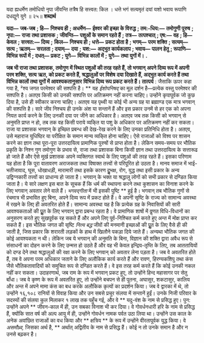  

यदा ह्यधर्मेण तमोधियो नृपा जीवन्ति तत्रैष हि सत्त्वत: किल । धत्ते भगं सत्यमृतं दयां यशो भवाय रूपाणि दधद्युगे युगे ॥ २५॥ **शब्दार्थ** 

**यदा—** **जब-जब** **; हि—** **निश्चय ही** **; अधर्मेण—** **ईश्वर की इच्छा के विरुद्ध** **; तम:-धिय:—** **तमोगुणी पुरुष** **; नृपा:—** **राजा** **तथा प्रशासक** **; जीवन्ति—** **पशुओं के समान रहते हैं** **; तत्र—** **तत्पश्चात्** **; एष:—** **वह** **; हि—** **केवल** **; सत्त्वत:—** **दिव्य** **;** **किल—** **निश्चय ही** **; धत्ते—** **प्रकट होता है** **; भगम्—** **परम शक्ति** **; सत्यम्—** **सत्य** **; ऋतम्—** **सरलता** **; दयाम्—** **दया** **; यश:—** **अद्भुत कार्यकलाप** **; भवाय—** **पालन हेतु** **; रूपाणि—** **विभिन्न रूपों में** **; दधत्—** **प्रकट** **; युगे—** **विभिन्न कालों में** **; युगे—** **तथा युगों में।** **.** 

**जब भी राजा तथा प्रशासक, तमोगुण में स्थित पशुओं की तरह रहते हैं, तो भगवान्** **अपने दिव्य रूप में अपनी परम शक्ति, सत्य ऋत, को प्रकट करते हैं, श्रद्धालुओं पर विशेष** **दया दिखाते हैं, अद्भुत कार्य करते हैं तथा विभिन्न कालों तथा युगों में आवश्यकतानुसार** **विभिन्न दिव्य रूप प्रकट करते हैं।** **तात्पर्य** : जैसाकि ऊपर कहा गया है, ²श्य जगत परमेश्वर की सश्पत्ति है। ** यह *ईशोपनिषद्* का मूल दर्शन है—प्रत्येक वस्तु परमेश्वर की सश्पत्ति है। अतएव किसी को उनकी सश्पत्ति पर अतिक्रमण नहीं करना चाहिए। उन्होंने कृपापूर्वक जो कुछ दिया है, उसे ही स्वीकार करना चाहिए। अतएव यह पृथ्वी या कोई भी अन्य ग्रह या ब्रह्माण्ड एक मात्र भगवान् की सश्पत्ति है। सारे जीव निश्चय ही उनके अंश या सन्तानें हैं और इस प्रकार उनमें से हर एक को अपना नियत कार्य करने के लिए उनकी दया पर जीने का अधिकार है। अतएव जब तक किसी को भगवान् से अनुमति प्राप्त न हो, तब तक वह किसी पराये व्यकि्त या पशु के अधिकार पर अतिक्रमण नहीं कर सकता। राजा या प्रशासक भगवान् के इच्छित प्रबन्ध की देख-रेख करने के लिए उनका प्रतिनिधि होता है। अतएव, उसे महाराज युधिष्ठिर या परीक्षित के समान मान्य व्यकि्त होना चाहिए। ऐसे राजाओं को विश्व पर शासन करने का ज्ञान तथा पूरा-पूरा उत्तरदायित्व प्रामाणिक पुरुषों से प्राप्त होता है। लेकिन समय-समय पर भौतिक प्रकृति के निश्न गुण तमोगुण के प्रभाव से, राजा तथा प्रशासक बिना किसी ज्ञान तथा उत्तरदायित्व के सत्तारूढ हो जाते हैं और ऐसे मूर्ख प्रशासक अपने व्यक्तिगत स्वार्थ के लिए पशुओं की तरह रहते हैं। इसका परिणाम यह होता है कि पूरा वातावरण अराजकता तथा विषाक्त तत्त्वों से परिपूरित हो उठता है। मानव समाज में भाई- भतीजावाद, घूस, धोखाधड़ी, मारामारी तथा इसके कारण दुॢभक्ष, रोग, युद्ध तथा इसी प्रकार के अन्य उद्विग्नकारी तत्त्वों का प्राधान्य हो जाता है। भगवान् के भक्त या श्रद्धालु लोगों को सभी प्रकार से दण्डित किया जाता है। ये सारे लक्षण इस बात के सूचक हैं कि धर्म की स्थापना करने तथा कुशासन का विनाश करने के लिए भगवान् अवतार लेने वाले हैं। *भगवद्गीता* में भी इसकी पुष्टि ** हुई है। भगवान् तब भौतिक गुणों से रंचमात्र भी प्रभावित हुए बिना, अपने दिव्य रूप में प्रकट होते हैं। वे अपनी सृष्टि के राज्य को सामान्य अवस्था में रखने के लिए ही अवतरित होते हैं। सामान्य अवस्था यह है कि प्रत्येक ग्रह के निवासियों की सारी आवश्यकताओं की पूॢत के लिए भगवान् द्वारा प्रबन्ध रहता है। वे प्रामाणिक शाषों में वॢणत विधि-विधानों का अनुसरण करते हुए सुखपूर्वक रह सकते हैं और अपने लिए पूर्व-निश्चित कर्म करते हुए अन्त में मोक्ष प्राप्त कर सकते हैं। इस भौतिक जगत की सृष्टि *नित्य बद्ध* जीवों की मनमानी इच्छाओं की पूॢत के लिए वैसे ही की जाती है, जिस प्रकार कि शरारती लड़कों के हाथ में खिलौने पकड़ा दिये जाते हैं। अन्यथा भौतिक जगत की कोई आवश्यकता न थी। लेकिन जब ये भगवान् की अनुमति के बिना, विज्ञान की शक्ति द्वारा अवैध रूप से संसाधनों का दोहन करने के लिए उन्मत्त हो उठते हैं और वह भी केवल इन्द्रिय-तृप्ति के लिए, तब आततायियों को दण्ड देने तथा श्रद्धालुओं की रक्षा करने के लिए भगवान् को अवतार लेना पड़ता है। जब वे अवतरित होते हैं, तब वे अपना परम अधिकार जताने के लिए अलौकिक कार्य करते हैं और रावण, हिरण्यकशिपु तथा कंस जैसे भौतिकतावादियों को समुचित रूप से दण्डित करते हैं। वे इस तरह कर्म करते हैं कि कोई उनकी नकल नहीं कर सकता। उदाहरणार्थ, जब राम के रूप में भगवान् प्रकट हुए, तो उन्होंने हिन्द महासागर पर सेतु बाँधा। जब वे कृष्ण के रूप में अवतरित हुए, तो उन्होंने बचपन से ही पूतना, अघासुर, शकटासुर, कालिय और अन्त में अपने मामा कंस का बध करके अलौकिक कृत्यों का प्रदर्शन किया। जब वे द्वारका में थे, तो उन्होंने १६,१०८ रानियों से विवाह किया और उन सबसे प्रचुर संलया में सन्तानें हुईं। उनके निजी परिवार के सदस्यों की संलया कुल मिलाकर १ लाख तक पहुँच गई, और वे ** यदु-वंश के नाम से प्रसिद्ध हुए। पुन: उन्होंने अपने ** जीवन-काल में ही, उन सबका विनाश भी कर दिया। वे गोवर्धनधारी हरि के नाम से प्रसिद्ध हैं, क्योंकि सात वर्ष की अल्प आयु में ही, उन्होंने गोवर्धन नामक पर्वत उठा लिया था। उन्होंने उस काल के अनेक अवांछित राजाओं का वध किया और ** क्षत्रिय ** के रूप में उन्होंने वीरतापूर्वक युद्ध किया। वे *असमौध्र्व,* जिसका अर्थ है, ** अर्थात् अद्वितीय के नाम से प्रसिद्ध हैं। कोई न तो उनके समान है और न उनसे बढ़कर है। 